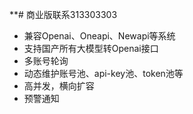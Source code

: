 **# 商业版联系313303303

- 兼容Openai、Oneapi、Newapi等系统
- 支持国产所有大模型转Openai接口
- 多账号轮询
- 动态维护账号池、api-key池、token池等
- 高并发，横向扩容
- 预警通知


